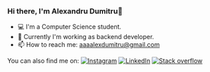 ### Hi there, I'm Alexandru Dumitru👋

- 💻 I'm a Computer Science student.
- 📁 Currently I'm working as backend developer.
- 📫 How to reach me: [aaaalexdumitru@gmail.com](aaaalexdumitru@gmail.com)


<!-- Actual text -->
You can also find me on:
[![Instagram][1.2]][1] [![LinkedIn][2.2]][2] [![Stack overflow][3.2]][3]

<!-- Icons -->

[1.2]: https://img.shields.io/badge/Instagram-E4405F?style=for-the-badge&logo=instagram&logoColor=white
[2.2]: https://img.shields.io/badge/LinkedIn-0077B5?style=for-the-badge&logo=linkedin&logoColor=white
[3.2]: https://img.shields.io/badge/Stack_Overflow-FE7A16?style=for-the-badge&logo=stack-overflow&logoColor=white

<!-- Links to your social media accounts -->

[1]: https://instagram.com/alex_dumitru_
[2]: https://www.linkedin.com/in/alexandru-paraschiv-dumitru/
[3]: https://stackoverflow.com/users/13338028/alex-dumitru
<!--
**alexandruparaschivdumitru/alexandruparaschivdumitru** is a ✨ _special_ ✨ repository because its `README.md` (this file) appears on your GitHub profile.

Here are some ideas to get you started:

- 🔭 I’m currently working on ...
- 🌱 I’m currently learning ...
- 👯 I’m looking to collaborate on ...
- 🤔 I’m looking for help with ...
- 💬 Ask me about ...
- 📫 How to reach me: ...
- 😄 Pronouns: ...
- ⚡ Fun fact: ...
-->
